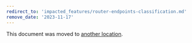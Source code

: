 ```yaml
---
redirect_to: 'impacted_features/router-endpoints-classification.md'
remove_date: '2023-11-17'
---
```


This document was moved to [another location](impacted_features/router-endpoints-classification.md).
